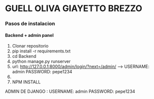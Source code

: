 # GUELL OLIVA GIAYETTO BREZZO
### Pasos de instalacion
#### Backend + admin panel
1) Clonar repositorio
2) pip install -r requirements.txt
3) cd Backend
4) python manage.py runserver
5) url: http://127.0.0.1:8000/admin/login/?next=/admin/ --> USERNAME: admin  PASSWORD: pepe1234
6) 
7) NPM INSTALL

ADMIN DE DJANGO : USERNAME: admin  PASSWORD: pepe1234
